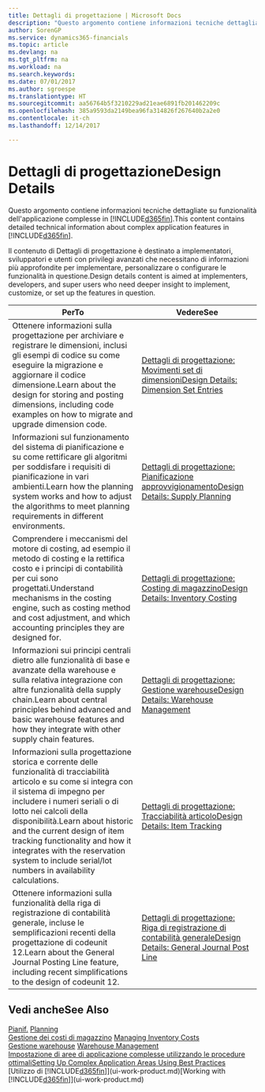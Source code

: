```yaml
---
title: Dettagli di progettazione | Microsoft Docs
description: "Questo argomento contiene informazioni tecniche dettagliate su funzionalità dell'applicazione complesse in Dynamics 365."
author: SorenGP
ms.service: dynamics365-financials
ms.topic: article
ms.devlang: na
ms.tgt_pltfrm: na
ms.workload: na
ms.search.keywords: 
ms.date: 07/01/2017
ms.author: sgroespe
ms.translationtype: HT
ms.sourcegitcommit: aa56764b5f3210229ad21eae6891fb201462209c
ms.openlocfilehash: 385a9593da2149bea96fa314826f267640b2a2e0
ms.contentlocale: it-ch
ms.lasthandoff: 12/14/2017

---
```

# <a name="design-details"></a><span data-ttu-id="96d78-103">Dettagli di progettazione</span><span class="sxs-lookup"><span data-stu-id="96d78-103">Design Details</span></span>
<span data-ttu-id="96d78-104">Questo argomento contiene informazioni tecniche dettagliate su funzionalità dell'applicazione complesse in [!INCLUDE[d365fin](includes/d365fin_md.md)].</span><span class="sxs-lookup"><span data-stu-id="96d78-104">This content contains detailed technical information about complex application features in [!INCLUDE[d365fin](includes/d365fin_md.md)].</span></span>  

 <span data-ttu-id="96d78-105">Il contenuto di Dettagli di progettazione è destinato a implementatori, sviluppatori e utenti con privilegi avanzati che necessitano di informazioni più approfondite per implementare, personalizzare o configurare le funzionalità in questione.</span><span class="sxs-lookup"><span data-stu-id="96d78-105">Design details content is aimed at implementers, developers, and super users who need deeper insight to implement, customize, or set up the features in question.</span></span>  

|<span data-ttu-id="96d78-106">**Per**</span><span class="sxs-lookup"><span data-stu-id="96d78-106">**To**</span></span>|<span data-ttu-id="96d78-107">**Vedere**</span><span class="sxs-lookup"><span data-stu-id="96d78-107">**See**</span></span>|  
|------------|-------------|  
|<span data-ttu-id="96d78-108">Ottenere informazioni sulla progettazione per archiviare e registrare le dimensioni, inclusi gli esempi di codice su come eseguire la migrazione e aggiornare il codice dimensione.</span><span class="sxs-lookup"><span data-stu-id="96d78-108">Learn about the design for storing and posting dimensions, including code examples on how to migrate and upgrade dimension code.</span></span>|[<span data-ttu-id="96d78-109">Dettagli di progettazione: Movimenti set di dimensioni</span><span class="sxs-lookup"><span data-stu-id="96d78-109">Design Details: Dimension Set Entries</span></span>](design-details-dimension-set-entries.md)|  
|<span data-ttu-id="96d78-110">Informazioni sul funzionamento del sistema di pianificazione e su come rettificare gli algoritmi per soddisfare i requisiti di pianificazione in vari ambienti.</span><span class="sxs-lookup"><span data-stu-id="96d78-110">Learn how the planning system works and how to adjust the algorithms to meet planning requirements in different environments.</span></span>|[<span data-ttu-id="96d78-111">Dettagli di progettazione: Pianificazione approvvigionamento</span><span class="sxs-lookup"><span data-stu-id="96d78-111">Design Details: Supply Planning</span></span>](design-details-supply-planning.md)|  
|<span data-ttu-id="96d78-112">Comprendere i meccanismi del motore di costing, ad esempio il metodo di costing e la rettifica costo e i principi di contabilità per cui sono progettati.</span><span class="sxs-lookup"><span data-stu-id="96d78-112">Understand mechanisms in the costing engine, such as costing method and cost adjustment, and which accounting principles they are designed for.</span></span>|[<span data-ttu-id="96d78-113">Dettagli di progettazione: Costing di magazzino</span><span class="sxs-lookup"><span data-stu-id="96d78-113">Design Details: Inventory Costing</span></span>](design-details-inventory-costing.md)|  
|<span data-ttu-id="96d78-114">Informazioni sui principi centrali dietro alle funzionalità di base e avanzate della warehouse e sulla relativa integrazione con altre funzionalità della supply chain.</span><span class="sxs-lookup"><span data-stu-id="96d78-114">Learn about central principles behind advanced and basic warehouse features and how they integrate with other supply chain features.</span></span>|[<span data-ttu-id="96d78-115">Dettagli di progettazione: Gestione warehouse</span><span class="sxs-lookup"><span data-stu-id="96d78-115">Design Details: Warehouse Management</span></span>](design-details-warehouse-management.md)|  
|<span data-ttu-id="96d78-116">Informazioni sulla progettazione storica e corrente delle funzionalità di tracciabilità articolo e su come si integra con il sistema di impegno per includere i numeri seriali o di lotto nei calcoli della disponibilità.</span><span class="sxs-lookup"><span data-stu-id="96d78-116">Learn about historic and the current design of item tracking functionality and how it integrates with the reservation system to include serial/lot numbers in availability calculations.</span></span>|[<span data-ttu-id="96d78-117">Dettagli di progettazione: Tracciabilità articolo</span><span class="sxs-lookup"><span data-stu-id="96d78-117">Design Details: Item Tracking</span></span>](design-details-item-tracking.md)|  
|<span data-ttu-id="96d78-118">Ottenere informazioni sulla funzionalità della riga di registrazione di contabilità generale, incluse le semplificazioni recenti della progettazione di codeunit 12.</span><span class="sxs-lookup"><span data-stu-id="96d78-118">Learn about the General Journal Posting Line feature, including recent simplifications to the design of codeunit 12.</span></span>|[<span data-ttu-id="96d78-119">Dettagli di progettazione: Riga di registrazione di contabilità generale</span><span class="sxs-lookup"><span data-stu-id="96d78-119">Design Details: General Journal Post Line</span></span>](design-details-general-journal-post-line.md)|  

## <a name="see-also"></a><span data-ttu-id="96d78-120">Vedi anche</span><span class="sxs-lookup"><span data-stu-id="96d78-120">See Also</span></span>  
 <span data-ttu-id="96d78-121">[Pianif.](production-planning.md) </span><span class="sxs-lookup"><span data-stu-id="96d78-121">[Planning](production-planning.md) </span></span>  
 <span data-ttu-id="96d78-122">[Gestione dei costi di magazzino](finance-manage-inventory-costs.md) </span><span class="sxs-lookup"><span data-stu-id="96d78-122">[Managing Inventory Costs](finance-manage-inventory-costs.md) </span></span>  
 <span data-ttu-id="96d78-123">[Gestione warehouse](warehouse-manage-warehouse.md) </span><span class="sxs-lookup"><span data-stu-id="96d78-123">[Warehouse Management](warehouse-manage-warehouse.md) </span></span>  
 [<span data-ttu-id="96d78-124">Impostazione di aree di applicazione complesse utilizzando le procedure ottimali</span><span class="sxs-lookup"><span data-stu-id="96d78-124">Setting Up Complex Application Areas Using Best Practices</span></span>](set-up-complex-application-areas-using-best-practices.md)  
 <span data-ttu-id="96d78-125">[Utilizzo di [!INCLUDE[d365fin](includes/d365fin_md.md)]](ui-work-product.md)</span><span class="sxs-lookup"><span data-stu-id="96d78-125">[Working with [!INCLUDE[d365fin](includes/d365fin_md.md)]](ui-work-product.md)</span></span>

